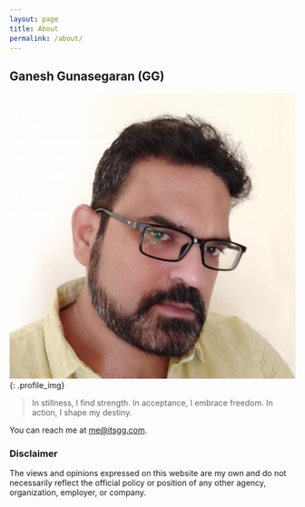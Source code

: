 ```yaml
---
layout: page
title: About
permalink: /about/
---
```


## Ganesh Gunasegaran (GG)

![GG alt >](/assets/images/gg.jpg){: .profile_img}

> In stillness, I find strength. In acceptance, I embrace freedom. In action, I shape my destiny.

You can reach me at [me@itsgg.com](mailto:me@itsgg.com?subject=Web%20Contact).

### Disclaimer

The views and opinions expressed on this website are my own and do not necessarily reflect the official policy or position of any other agency, organization, employer, or company.
